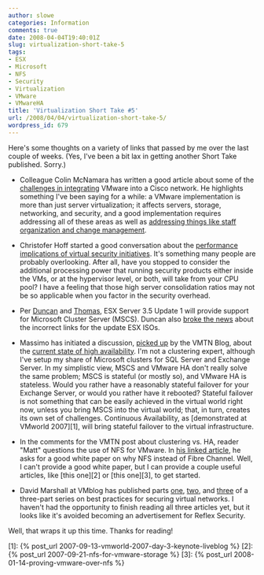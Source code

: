 ```yaml
---
author: slowe
categories: Information
comments: true
date: 2008-04-04T19:40:01Z
slug: virtualization-short-take-5
tags:
- ESX
- Microsoft
- NFS
- Security
- Virtualization
- VMware
- VMwareHA
title: 'Virtualization Short Take #5'
url: /2008/04/04/virtualization-short-take-5/
wordpress_id: 679
---
```


Here's some thoughts on a variety of links that passed by me over the last couple of weeks. (Yes, I've been a bit lax in getting another Short Take published. Sorry.)

* Colleague Colin McNamara has written a good article about some of the [challenges in integrating](http://www.colinmcnamara.com/2008/03/15/challenges-integrating-vmware-into-cisco-networks) VMware into a Cisco network. He highlights something I've been saying for a while: a VMware implementation is more than just server virtualization; it affects servers, storage, networking, and security, and a good implementation requires addressing all of these areas as well as [addressing things like staff organization and change management](http://searchservervirtualization.techtarget.com/tip/0,289483,sid94_gci1303371,00.html).

* Christofer Hoff started a good conversation about the [performance implications of virtual security initiatives](http://rationalsecurity.typepad.com/blog/2008/03/performance-imp.html). It's something many people are probably overlooking. After all, have you stopped to consider the additional processing power that running security products either inside the VMs, or at the hypervisor level, or both, will take from your CPU pool? I have a feeling that those high server consolidation ratios may not be so applicable when you factor in the security overhead.

* Per [Duncan](http://www.yellow-bricks.com/2008/04/02/support-for-microsoft-cluster-server-mscs-in-35-update/) and [Thomas](http://blogs.sun.com/thomasweyell_en/entry/support_for_microsoft_cluster_in), ESX Server 3.5 Update 1 will provide support for Microsoft Cluster Server (MSCS). Duncan also [broke the news](http://www.yellow-bricks.com/2008/03/31/new-isosbuilds-coming-up-for-3i-35-virtualcenter/) about the incorrect links for the update ESX ISOs.

* Massimo has initiated a discussion, [picked up](http://blogs.vmware.com/vmtn/2008/03/the-philosophy.html) by the VMTN Blog, about the [current state of high availability](http://it20.info/blogs/main/archive/2008/03/26/102.aspx). I'm not a clustering expert, although I've setup my share of Microsoft clusters for SQL Server and Exchange Server. In my simplistic view, MSCS and VMware HA don't really solve the same problem; MSCS is stateful (or mostly so), and VMware HA is stateless. Would you rather have a reasonably stateful failover for your Exchange Server, or would you rather have it rebooted? Stateful failover is not something that can be easily achieved in the virtual world right now, unless you bring MSCS into the virtual world; that, in turn, creates its own set of challenges. Continuous Availability, as [demonstrated at VMworld 2007][1], will bring stateful failover to the virtual infrastructure.

* In the comments for the VMTN post about clustering vs. HA, reader "Matt" questions the use of NFS for VMware. In [his linked article](http://universitytechnology.blogspot.com/2008/03/vmware-over-nfs-vs-fiberchannel-fc.html), he asks for a good white paper on why NFS instead of Fibre Channel. Well, I can't provide a good white paper, but I can provide a couple useful articles, like [this one][2] or [this one][3], to get started.

* David Marshall at VMblog has published parts [one](http://vmblog.com/archive/2008/03/28/best-practices-for-securing-virtual-networks-part-one-of-three.aspx), [two](http://vmblog.com/archive/2008/03/27/best-practices-for-securing-virtual-networks-part-two-of-three.aspx), and [three](http://vmblog.com/archive/2008/03/28/best-practices-for-securing-virtual-networks-part-three-of-three.aspx) of a three-part series on best practices for securing virtual networks. I haven't had the opportunity to finish reading all three articles yet, but it looks like it's avoided becoming an advertisement for Reflex Security.

Well, that wraps it up this time. Thanks for reading!

[1]: {% post_url 2007-09-13-vmworld-2007-day-3-keynote-liveblog %}
[2]: {% post_url 2007-09-21-nfs-for-vmware-storage %}
[3]: {% post_url 2008-01-14-proving-vmware-over-nfs %}

